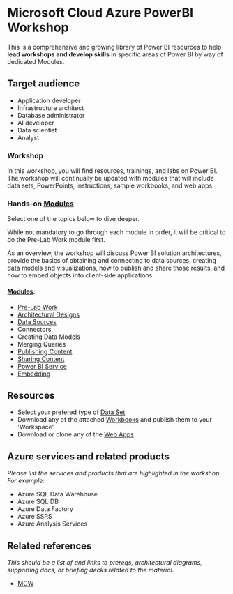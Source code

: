 # Microsoft Cloud Azure PowerBI Workshop
This is a comprehensive and growing library of Power BI resources to help **lead workshops and develop skills** in specific areas of Power BI by way of dedicated Modules.

## Target audience
-	Application developer
-	Infrastructure architect
-	Database administrator
-	AI developer
-	Data scientist
- Analyst

### Workshop
In this workshop, you will find resources, trainings, and labs on Power BI.  The workshop will continually be updated with modules that will include data sets, PowerPoints, instructions, sample workbooks, and web apps. 

### Hands-on [Modules](/Hands-on%20Modules)
Select one of the topics below to dive deeper. 

While not mandatory to go through each module in order, it will be critical to do the Pre-Lab Work module first.  

As an overview, the workshop will discuss Power BI solution architectures, provide the basics of obtaining and connecting to data sources, creating data models and visualizations, how to publish and share those results, and how to embed objects into client-side applications.

#### [Modules](/Hands-on%20Modules):
-	[Pre-Lab Work](/Hands-on%20Modules/1.%20Pre-Lab%20Work)
-	[Architectural Designs](/Hands-on%20Modules/Architectural%20Designs)
-	[Data Sources](/Hands-on%20Modules/Data%20Sources)
-	Connectors
-	Creating Data Models
-	Merging Queries
-	[Publishing Content](/Hands-on%20Modules/Publishing%20Content)
-	[Sharing Content](/Hands-on%20Modules/Sharing%20Content)
-	[Power BI Service](/Hands-on%20Modules/Power%20BI%20Service)
-	[Embedding](/Hands-on%20Modules/Embedding)

## Resources
- Select your prefered type of [Data Set](/1.%20Data%20Sets)
- Download any of the attached [Workbooks](/2.%20Workbooks) and publish them to your 'Workspace' 
- Download or clone any of the [Web Apps](/3.%20Web%20Apps) 

## Azure services and related products
*Please list the services and products that are highlighted in the workshop. For example:*
-	Azure SQL Data Warehouse
-	Azure SQL DB
-	Azure Data Factory
-	Azure SSRS
-	Azure Analysis Services

## Related references
*This should be a list of and links to prereqs, architectural diagrams, supporting docs, or briefing decks related to the material.* 
- [MCW](https://github.com/Microsoft/MCW)

